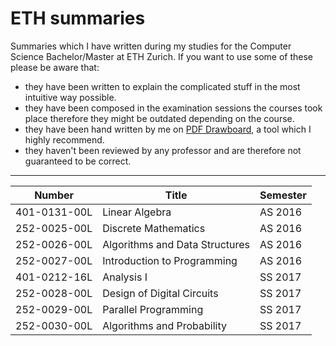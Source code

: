 # ETH summaries
Summaries which I have written during my studies for the Computer Science Bachelor/Master at ETH Zurich. If you want to use some of these please be aware that:

- they have been written to explain the complicated stuff in the most intuitive way possible.
- they have been composed in the examination sessions the courses took place therefore they might be outdated depending on the course.
- they have been hand written by me on [PDF Drawboard](https://www.drawboard.com/pdf/), a tool which I highly recommend.
- they haven't been reviewed by any professor and are therefore not guaranteed to be correct.

---

| Number        | Title           | Semester  |
| ------------- |-------------  | -----|
| 401-0131-00L  | 	Linear Algebra   | AS 2016 |
| 252-0025-00L  | Discrete Mathematics      |   AS 2016 |
| 252-0026-00L | 	Algorithms and Data Structures       |    AS 2016 |
| 252-0027-00L | 	Introduction to Programming        |    AS 2016 |
| 401-0212-16L  | 		Analysis I   | SS 2017 |
| 252-0028-00L | 	Design of Digital Circuits      |   SS 2017 |
| 252-0029-00L | 		Parallel Programming       |    SS 2017 |
| 252-0030-00L | 		Algorithms and Probability        |    SS 2017 |
